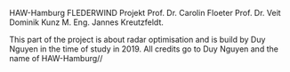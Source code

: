 HAW-Hamburg
FLEDERWIND Projekt
Prof. Dr. Carolin Floeter
Prof. Dr. Veit Dominik Kunz
M. Eng. Jannes Kreutzfeldt.

This part of the project is about radar optimisation and is build by Duy Nguyen in the time of study in 2019. 
All credits go to Duy Nguyen and the name of HAW-Hamburg//
